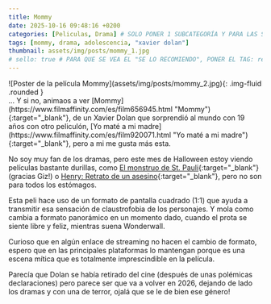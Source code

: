 ```yaml
---
title: Mommy
date: 2025-10-16 09:48:16 +0200
categories: [Peliculas, Drama] # SOLO PONER 1 SUBCATEGORÍA Y PARA LAS SERIES PONER UN CARACTER INVISIBLE, COPIALO DE ENTRE LOS PARÉNTESIS (ㅤ), AL FINAL DE LA SUBCATEGORÍA, POR EJEMPLO [Series, "Thrillerㅤ"]
tags: [mommy, drama, adolescencia, "xavier dolan"]
thumbnail: assets/img/posts/mommy_1.jpg
# sello: true # PARA QUE SE VEA EL "SE LO RECOMIENDO", PONER EL TAG: recomendada
---
```


<div class="row mb-4">
  <div class="col-md-5" markdown="1">
![Poster de la película Mommy](assets/img/posts/mommy_2.jpg){: .img-fluid .rounded }
  </div>
  <div class="col-md-7" markdown="1">
... Y si no, animaos a ver [Mommy](https://www.filmaffinity.com/es/film656945.html "Mommy"){:target="_blank"}, de un Xavier Dolan que sorprendió al mundo con 19 años con otro peliculón, [Yo maté a mi madre](https://www.filmaffinity.com/es/film920071.html "Yo maté a mi madre"){:target="_blank"}, pero a mi me gusta más esta.

No soy muy fan de los dramas, pero este mes de Halloween estoy viendo películas bastante durillas, como [El monstruo de St. Pauli](https://www.filmaffinity.com/es/film318878.html "El monstruo de St. Pauli"){:target="_blank"} (gracias Giz!) o [Henry: Retrato de un asesino](https://www.filmaffinity.com/es/film917906.html "Henry: Retrato de un asesino"){:target="_blank"}, pero no son para todos los estómagos.

Esta peli hace uso de un formato de pantalla cuadrado (1:1) que ayuda a transmitir esa sensación de claustrofobia de los personajes. Y mola como cambia a formato panorámico en un momento dado, cuando el prota se siente libre y feliz, mientras suena Wonderwall.

Curioso que en algún enlace de streaming no hacen el cambio de formato, espero que en las principales plataformas lo mantengan porque es una escena mítica que es totalmente imprescindible en la película.

Parecía que Dolan se había retirado del cine (después de unas polémicas declaraciones) pero parece ser que va a volver en 2026, dejando de lado los dramas y con una de terror, ojalá que se le de bien ese género!
  </div>
</div>
